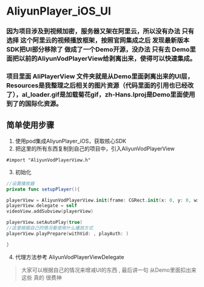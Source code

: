 # AliyunPlayer_iOS_UI


### 因为项目涉及到视频加密，服务器又架在阿里云，所以没有办法 只有选择 这个阿里云的视频播放框架，按照官网集成之后 发现最新版本SDK把UI部分移除了 做成了一个Demo开源，没办法 只有去 Demo里面把以前的AliyunVodPlayerView给剥离出来，使得可以快速集成。

### 项目里面 AliPlayerView 文件夹就是从Demo里面剥离出来的UI层，Resources是我整理之后相关的图片资源（代码里面的引用也已经改了），al_loader.gif是加载菊花gif，zh-Hans.lproj是Demo里面使用到了的国际化资源。


## 简单使用步骤
1. 使用pod集成AliyunPlayer_iOS，获取核心SDK
2. 把这里的所有东西复制到自己的项目中，引入AliyunVodPlayerView
```objc
#import "AliyunVodPlayerView.h"
```
3. 初始化
```swift
//设置播放器
private func setupPlayer(){

playerView = AliyunVodPlayerView.init(frame: CGRect.init(x: 0, y: 0, width: ConstData.SCREEN_WIDTH, height: ConstData.SCREEN_WIDTH))
playerView.delegate = self
videoView.addSubview(playerView)

playerView.setAutoPlay(true)
//这里根据自己的情况看使用什么播放方式
playerView.playPrepare(withVid: , playAuth: )

}
```
4. 代理方法参考 AliyunVodPlayerViewDelegate

> 大家可以根据自己的情况来增减UI的东西 , 最后讲一句 从Demo里面扣出来这些 真的 很费神
